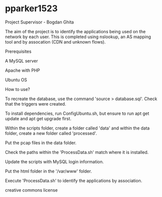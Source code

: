 # pparker1523
Project Supervisor - Bogdan Ghita

The aim of the project is to identify the applications being used on the network by each user. This is completed using nslookup, an AS mapping tool and by assocation (CDN and unknown flows).


Prerequisites

  A MySQL server
  
  Apache with PHP
  
  Ubuntu OS
  

How to use?

  To recreate the database, use the command 'source > database.sql'. Check that the triggers were created.
  
  To install dependencies, run ConfigUbuntu.sh, but ensure to run apt get update and apt get upgrade first.
 
  
  Within the scripts folder, create a folder called 'data' and within the data folder, create a new folder called 'processed'. 
  
  Put the pcap files in the data folder.
  
  Check the paths within the 'ProcessData.sh' match where it is installed.
  
  Update the scripts with MySQL login information.
  
  
  Put the html folder in the '/var/www' folder.
  
  
  Execute 'ProcessData.sh' to identify the applications by association.


creative commons license
